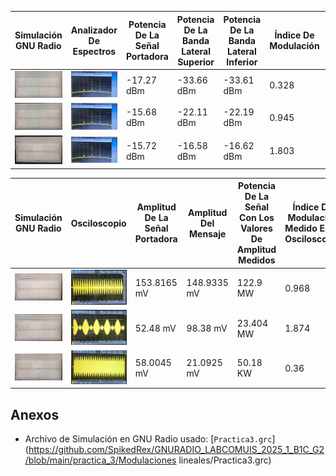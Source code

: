 | Simulación GNU Radio | Analizador De Espectros | Potencia De La Señal Portadora | Potencia De La Banda Lateral Superior | Potencia De La Banda Lateral Inferior | Índice De Modulación | Frecuencia Del Mensaje | Relación Señal A Ruido Medida |
|-----------------|-----------------------| -----------------------| -----------------------|-----------------------|-----------------------|-----------------------|-----------------------|
| <img src="punto_1/SimulacionGNURadioKaAmMayor1.PNG"> | <img src="punto_1/AnalizadorKaAmMayor1.PNG"> | -17.27 dBm | -33.66 dBm | -33.61 dBm |  0.328 | 20 KHz | 62.73 dBm |
| <img src="punto_1/SimulacionGNURadioKaAmIgual1.PNG"> | <img src="punto_1/AnalizadorKaAmMayor1.PNG"> | -15.68 dBm | -22.11 dBm | -22.19 dBm |  0.945 | 20 KHz | 64.32 dBm |
| <img src="punto_1/SimulacionGNURadioKaAmMenor1.PNG"> | <img src="punto_1/AnalizadorKaAmMayor1.PNG"> | -15.72 dBm | -16.58 dBm | -16.62 dBm |  1.803 | 20 KHz | 64.28 dBm |


| Simulación GNU Radio | Osciloscopio | Amplitud De La Señal Portadora | Amplitud Del Mensaje | Potencia De La Señal Con Los Valores De Amplitud Medidos | Índice De Modulación Medido En El Osciloscopio | Frecuencia Del Mensaje |
|-----------------|-----------------------| -----------------------| -----------------------|-----------------------|-----------------------|-----------------------|
| <img src="punto_2/Caso1SimulacionGNURadio.PNG"> | <img src="punto_2/Caso1Osciloscopio.PNG"> | 153.8165 mV | 148.9335 mV | 122.9 MW |  0.968 | 20 KHz |
| <img src="punto_2/Caso2SimulacionGNURadio.PNG"> | <img src="punto_2/Caso2Osciloscopio.PNG"> | 52.48 mV | 98.38 mV | 23.404 MW |  1.874 | 20 KHz |
| <img src="punto_2/Caso3SimulacionGNURadio.PNG"> | <img src="punto_2/Caso3Osciloscopio.PNG"> | 58.0045 mV | 21.0925 mV | 50.18 KW | 0.36 | 20 KHz |

## **Anexos**
- Archivo de Simulación en GNU Radio usado: [`Practica3.grc`](https://github.com/SpikedRex/GNURADIO_LABCOMUIS_2025_1_B1C_G2/blob/main/practica_3/Modulaciones lineales/Practica3.grc)
